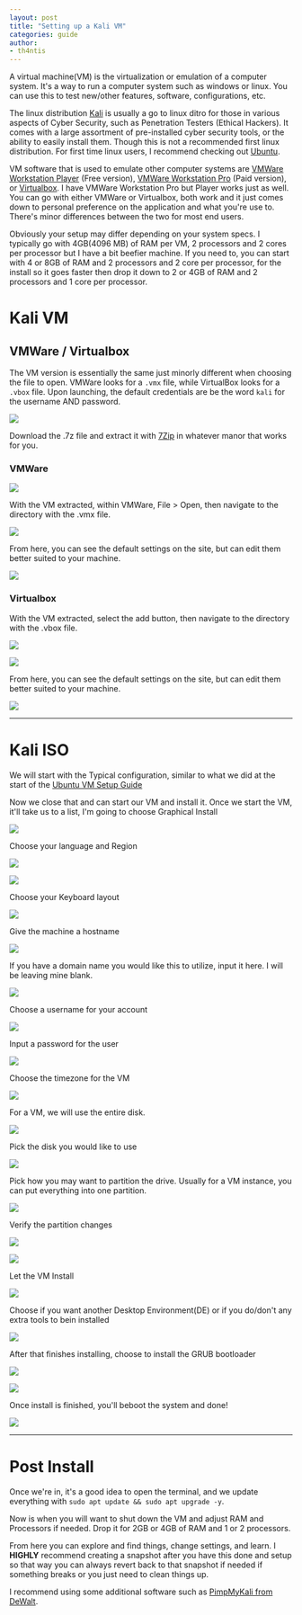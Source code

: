 ```yaml
---
layout: post
title: "Setting up a Kali VM"
categories: guide
author:
- th4ntis
---
```


A virtual machine(VM) is the virtualization or emulation of a computer system. It's a way to run a computer system such as windows or linux. You can use this to test new/other features, software, configurations, etc. 

The linux distribution [Kali](https://www.kali.org/) is usually a go to linux ditro for those in various aspects of Cyber Security, such as Penetration Testers (Ethical Hackers). It comes with a large assortment of pre-installed cyber security tools, or the ability to easily install them. Though this is not a recommended first linux distribution. For first time linux users, I recommend checking out [Ubuntu](2023-05-12-Ubuntu-VM-Setup).

VM software that is used to emulate other computer systems are [VMWare Workstation Player](https://www.vmware.com/products/workstation-player.html) (Free version), [VMWare Workstation Pro](https://www.vmware.com/products/workstation-pro.html) (Paid version), or [Virtualbox](https://www.virtualbox.org/). I have VMWare Workstation Pro but Player works just as well. You can go with either VMWare or Virtualbox, both work and it just comes down to personal preference on the application and what you're use to. There's minor differences between the two for most end users.

Obviously your setup may differ depending on your system specs. I typically go with 4GB(4096 MB) of RAM per VM, 2 processors and 2 cores per processor but I have a bit beefier machine. If you need to, you can start with 4 or 8GB of RAM and 2 processors and 2 core per processor, for the install so it goes faster then drop it down to 2 or 4GB of RAM and 2 processors and 1 core per processor.

# Kali VM

## VMWare / Virtualbox

The VM version is essentially the same just minorly different when choosing the file to open. VMWare looks for a `.vmx` file, while VirtualBox looks for a `.vbox` file. Upon launching, the default credentials are be the word `kali` for the username AND password.

![](https://github.com/Th4ntis/CyberSecNotes/raw/main/.gitbook/assets/image%20(517).png)

Download the .7z file and extract it with [7Zip](https://www.7-zip.org/) in whatever manor that works for you.

### VMWare

![](https://github.com/Th4ntis/CyberSecNotes/raw/main/.gitbook/assets/image%20(741).png)

With the VM extracted, within VMWare, File > Open, then navigate to the directory with the .vmx file.

![](https://github.com/Th4ntis/CyberSecNotes/raw/main/.gitbook/assets/image%20(347).png)

From here, you can see the default settings on the site, but can edit them better suited to your machine.

![](https://github.com/Th4ntis/CyberSecNotes/raw/main/.gitbook/assets/image%20(237).png)

### Virtualbox

With the VM extracted, select the add button, then navigate to the directory with the .vbox file.

![](https://github.com/Th4ntis/CyberSecNotes/raw/main/.gitbook/assets/image%20(452).png)

![](https://github.com/Th4ntis/CyberSecNotes/raw/main/.gitbook/assets/image%20(629).png)

From here, you can see the default settings on the site, but can edit them better suited to your machine.

![](https://github.com/Th4ntis/CyberSecNotes/raw/main/.gitbook/assets/image%20(540).png)

***

# Kali ISO

We will start with the Typical configuration, similar to what we did at the start of the [Ubuntu VM Setup Guide](2023-05-12-Ubuntu-VM-Setup)

Now we close that and can start our VM and install it. Once we start the VM, it'll take us to a list, I'm going to choose Graphical Install

![](https://github.com/Th4ntis/CyberSecNotes/blob/main/.gitbook/assets/image%20(694).png)

Choose your language and Region

![](https://github.com/Th4ntis/CyberSecNotes/raw/main/.gitbook/assets/image%20(341).png)

![](https://github.com/Th4ntis/CyberSecNotes/raw/main/.gitbook/assets/image%20(521).png)

Choose your Keyboard layout

![](https://github.com/Th4ntis/CyberSecNotes/raw/main/.gitbook/assets/image%20(294).png)

Give the machine a hostname

![](https://github.com/Th4ntis/CyberSecNotes/raw/main/.gitbook/assets/image%20(328).png)

If you have a domain name you would like this to utilize, input it here. I will be leaving mine blank.

![](https://github.com/Th4ntis/CyberSecNotes/raw/main/.gitbook/assets/image%20(323).png)

Choose a username for your account

![](https://github.com/Th4ntis/CyberSecNotes/raw/main/.gitbook/assets/image%20(772).png)

Input a password for the user

![](https://github.com/Th4ntis/CyberSecNotes/raw/main/.gitbook/assets/image%20(726).png)

Choose the timezone for the VM

![](https://github.com/Th4ntis/CyberSecNotes/raw/main/.gitbook/assets/image%20(213).png)

For a VM, we will use the entire disk.

![](https://github.com/Th4ntis/CyberSecNotes/raw/main/.gitbook/assets/image%20(176).png)

Pick the disk you would like to use

![](https://github.com/Th4ntis/CyberSecNotes/raw/main/.gitbook/assets/image%20(688).png)

Pick how you may want to partition the drive. Usually for a VM instance, you can put everything into one partition.

![](https://github.com/Th4ntis/CyberSecNotes/raw/main/.gitbook/assets/image%20(164).png)

Verify the partition changes

![](https://github.com/Th4ntis/CyberSecNotes/raw/main/.gitbook/assets/image%20(751).png)

![](https://github.com/Th4ntis/CyberSecNotes/raw/main/.gitbook/assets/image%20(505).png)

Let the VM Install

![](https://github.com/Th4ntis/CyberSecNotes/raw/main/.gitbook/assets/image%20(322).png)

Choose if you want another Desktop Environment(DE) or if you do/don't any extra tools to bein installed

![](https://github.com/Th4ntis/CyberSecNotes/raw/main/.gitbook/assets/image%20(377).png)

After that finishes installing, choose to install the GRUB bootloader

![](https://github.com/Th4ntis/CyberSecNotes/raw/main/.gitbook/assets/image%20(396).png)

![](https://github.com/Th4ntis/CyberSecNotes/raw/main/.gitbook/assets/image%20(208).png)

Once install is finished, you'll beboot the system and done!

![](https://github.com/Th4ntis/CyberSecNotes/raw/main/.gitbook/assets/image%20(508).png)

***

# Post Install

Once we're in, it's a good idea to open the terminal, and we update everything with `sudo apt update && sudo apt upgrade -y`.

Now is when you will want to shut down the VM and adjust RAM and Processors if needed. Drop it for 2GB or 4GB of RAM and 1 or 2 processors.

From here you can explore and find things, change settings, and learn. I **HIGHLY** recommend creating a snapshot after you have this done and setup so that way you can always revert back to that snapshot if needed if something breaks or you just need to clean things up.

I recommend using some additional software such as [PimpMyKali from DeWalt](https://github.com/Dewalt-arch/pimpmykali/blob/master/README.md).
